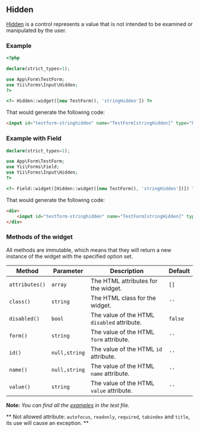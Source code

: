 ## Hidden

[Hidden](https://www.w3.org/TR/2012/WD-html-markup-20120329/input.hidden.html#input.hidden.attrs.value) is a control represents a value that is not intended to be examined or manipulated by the user.

### Example

```php
<?php

declare(strict_types=1);

use App\Form\TestForm;
use Yii\Forms\Input\Hidden;
?>

<?= Hidden::widget([new TestForm(), 'stringHidden']) ?>
```

That would generate the following code:

```html
<input id="testform-stringhidden" name="TestForm[stringHidden]" type="hidden">
```

### Example with Field

```php
declare(strict_types=1);

use App\Form\TestForm;
use Yii\Forms\Field;
use Yii\Forms\Input\Hidden;
?>

<?= Field::widget([Hidden::widget([new TestForm(), 'stringHidden'])]) ?>
```

That would generate the following code:

```html
<div>
    <input id="testform-stringhidden" name="TestForm[stringHidden]" type="hidden">
</div>
```

### Methods of the widget

All methods are immutable, which means that they will return a new instance of the widget with the specified option set.

Method                 | Parameter        | Description                                                                                                           | Default
-----------------------|------------------|-----------------------------------------------------------------------------------------------------------------------|---------
`attributes()`         | `array`          | The HTML attributes for the widget.                                                                                   | `[]`
`class()`              | `string`         | The HTML class for the widget.                                                                                        | `''`
`disabled()`           | `bool`           | The value of the HTML `disabled` attribute.                                                                           | `false`
`form()`               | `string`         | The value of the HTML `form` attribute.                                                                               | `''`
`id()`                 | `null,string`    | The value of the HTML `id` attribute.                                                                                 | `''`
`name()`               | `null,string`    | The value of the HTML `name` attribute.                                                                               | `''`
`value()`              | `string`         | The value of the HTML `value` attribute.                                                                              | `''`

**Note:** *You can find all the [examples](/tests/Doc/HiddenDocTest.php) in the test file.*

** Not allowed attribute: `autofocus`, `readonly`, `required`, `tabindex` and `title`, its use will cause an exception. **	
